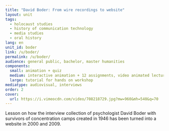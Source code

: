 ```yaml
---
title: "David Boder: From wire recordings to website"
layout: unit
tags:
  - holocaust studies
  - history of communication technology
  - media studies
  - oral history
lang: en
unit_id: boder
link: /u/boder/
permalink: /u/boder/
audience: general public, bachelor, master humanities
components:
  small: animation + quiz
  medium: interactive animation + 12 assignments, video animated lecture + 5 assignments
  large: tutorial for hands on workshop
mediatype: audiovisual, interviews
order: 2
cover:
  url: https://i.vimeocdn.com/video/708218729.jpg?mw=960&mh=540&q=70
---
```


Lesson on how the interview collection of psychologist David Boder with survivors of concentration camps created in 1946 has been turned into a website in 2000 and 2009.

<!-- more -->
